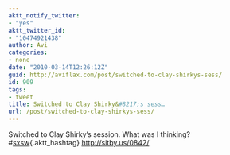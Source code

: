 ```yaml
---
aktt_notify_twitter:
- "yes"
aktt_twitter_id:
- "10474921438"
author: Avi
categories:
- none
date: "2010-03-14T12:26:12Z"
guid: http://aviflax.com/post/switched-to-clay-shirkys-sess/
id: 909
tags:
- tweet
title: Switched to Clay Shirky&#8217;s sess…
url: /post/switched-to-clay-shirkys-sess/
---
```

Switched to Clay Shirky&#8217;s session. What was I thinking? #[sxsw](http://search.twitter.com/search?q=%23sxsw){.aktt_hashtag} <a href="http://sitby.us/0842/" rel="nofollow">http://sitby.us/0842/</a>